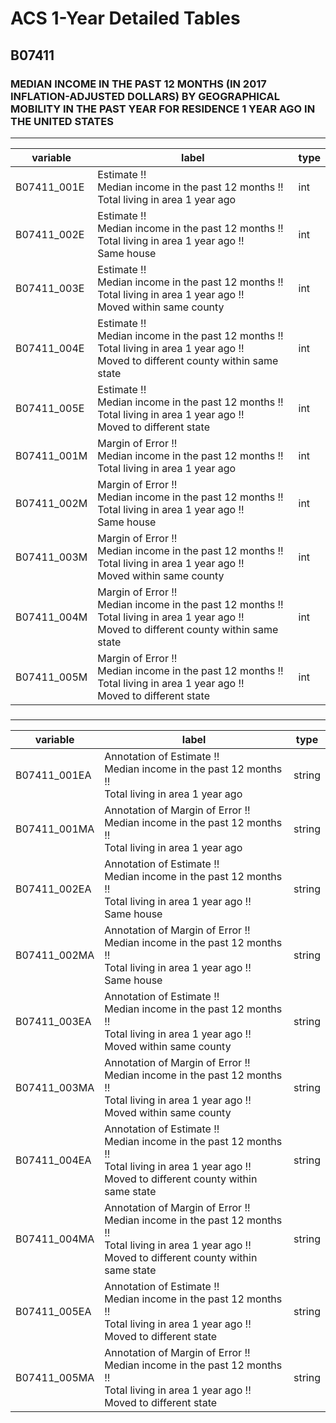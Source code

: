 # ACS 1-Year Detailed Tables

## B07411

### MEDIAN INCOME IN THE PAST 12 MONTHS (IN 2017 INFLATION-ADJUSTED DOLLARS) BY GEOGRAPHICAL MOBILITY IN THE PAST YEAR FOR RESIDENCE 1 YEAR AGO IN THE UNITED STATES

___

| variable | label | type |
| ----- | ----- | ----- |
| B07411_001E | Estimate !!<br>Median income in the past 12 months !!<br>Total living in area 1 year ago | int |
| B07411_002E | Estimate !!<br>Median income in the past 12 months !!<br>Total living in area 1 year ago !!<br>Same house | int |
| B07411_003E | Estimate !!<br>Median income in the past 12 months !!<br>Total living in area 1 year ago !!<br>Moved within same county | int |
| B07411_004E | Estimate !!<br>Median income in the past 12 months !!<br>Total living in area 1 year ago !!<br>Moved to different county within same state | int |
| B07411_005E | Estimate !!<br>Median income in the past 12 months !!<br>Total living in area 1 year ago !!<br>Moved to different state | int |
| B07411_001M | Margin of Error !!<br>Median income in the past 12 months !!<br>Total living in area 1 year ago | int |
| B07411_002M | Margin of Error !!<br>Median income in the past 12 months !!<br>Total living in area 1 year ago !!<br>Same house | int |
| B07411_003M | Margin of Error !!<br>Median income in the past 12 months !!<br>Total living in area 1 year ago !!<br>Moved within same county | int |
| B07411_004M | Margin of Error !!<br>Median income in the past 12 months !!<br>Total living in area 1 year ago !!<br>Moved to different county within same state | int |
| B07411_005M | Margin of Error !!<br>Median income in the past 12 months !!<br>Total living in area 1 year ago !!<br>Moved to different state | int |
### 

___

| variable | label | type |
| ----- | ----- | ----- |
| B07411_001EA | Annotation of Estimate !!<br>Median income in the past 12 months !!<br>Total living in area 1 year ago | string |
| B07411_001MA | Annotation of Margin of Error !!<br>Median income in the past 12 months !!<br>Total living in area 1 year ago | string |
| B07411_002EA | Annotation of Estimate !!<br>Median income in the past 12 months !!<br>Total living in area 1 year ago !!<br>Same house | string |
| B07411_002MA | Annotation of Margin of Error !!<br>Median income in the past 12 months !!<br>Total living in area 1 year ago !!<br>Same house | string |
| B07411_003EA | Annotation of Estimate !!<br>Median income in the past 12 months !!<br>Total living in area 1 year ago !!<br>Moved within same county | string |
| B07411_003MA | Annotation of Margin of Error !!<br>Median income in the past 12 months !!<br>Total living in area 1 year ago !!<br>Moved within same county | string |
| B07411_004EA | Annotation of Estimate !!<br>Median income in the past 12 months !!<br>Total living in area 1 year ago !!<br>Moved to different county within same state | string |
| B07411_004MA | Annotation of Margin of Error !!<br>Median income in the past 12 months !!<br>Total living in area 1 year ago !!<br>Moved to different county within same state | string |
| B07411_005EA | Annotation of Estimate !!<br>Median income in the past 12 months !!<br>Total living in area 1 year ago !!<br>Moved to different state | string |
| B07411_005MA | Annotation of Margin of Error !!<br>Median income in the past 12 months !!<br>Total living in area 1 year ago !!<br>Moved to different state | string |

